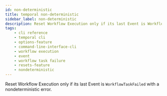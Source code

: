 ```yaml
---
id: non-deterministic
title: temporal non-deterministic
sidebar_label: non-deterministic
description: Reset Workflow Execution only if its last Event is WorkflowTaskFailed with a nondeterministic error.
tags: 
    - cli reference
    - temporal cli
    - options-feature
    - command-line-interface-cli
    - workflow execution
    - event
    - workflow task failure
    - resets-feature
    - nondeterministic
---
```


Reset Workflow Execution only if its last Event is `WorkflowTaskFailed` with a nondeterministic error.
